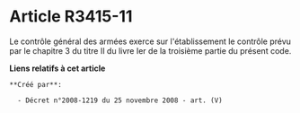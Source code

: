 # Article R3415-11

Le contrôle général des armées exerce sur l'établissement le contrôle prévu par le chapitre 3 du titre II du livre Ier de la
troisième partie du présent code.

**Liens relatifs à cet article**

	**Créé par**:

	  - Décret n°2008-1219 du 25 novembre 2008 - art. (V)
